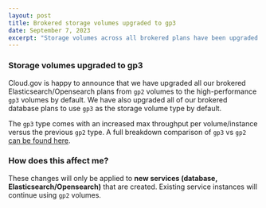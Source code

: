 ```yaml
---
layout: post
title: Brokered storage volumes upgraded to gp3
date: September 7, 2023
excerpt: "Storage volumes across all brokered plans have been upgraded to gp3"
---
```


### Storage volumes upgraded to gp3

Cloud.gov is happy to announce that we have upgraded all our brokered Elasticsearch/Opensearch plans from `gp2` volumes to the high-performance `gp3` volumes by default. We have also upgraded all of our brokered database plans to use `gp3` as the storage volume type by default.

The `gp3` type comes with an increased max throughput per volume/instance versus the previous `gp2` type. A full breakdown comparison of `gp3` vs `gp2` [can be found here](https://aws.amazon.com/ebs/general-purpose/).

### How does this affect me?

These changes will only be applied to **new services (database, Elasticsearch/Opensearch)** that are created. Existing service instances will continue using `gp2` volumes.
